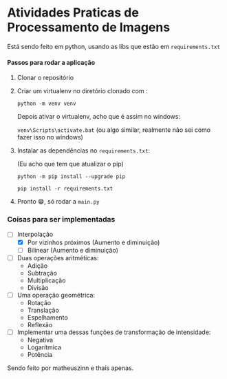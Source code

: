 # Atividades Praticas de Processamento de Imagens

Está sendo feito em python, usando as libs que estão em ```requirements.txt```

#### Passos para rodar a aplicação

1. Clonar o repositório
2. Criar um virtualenv no diretório clonado com :
  
      ```python -m venv venv```

      Depois ativar o virtualenv, acho que é assim no windows:

      ```venv\Scripts\activate.bat``` (ou algo similar, realmente não sei como fazer isso no windows)

3. Instalar as dependências no ```requirements.txt```:

    (Eu acho que tem que atualizar o pip)

    ```python -m pip install --upgrade pip```

    ```pip install -r requirements.txt```

4. Pronto 😁, só rodar a ```main.py```

### Coisas para ser implementadas

- [ ] Interpolação
  - [X] Por vizinhos próximos (Aumento e diminuição)
  - [ ] Bilinear (Aumento e diminuição)
- [ ] Duas operações aritméticas:
  - Adição
  - Subtração
  - Multiplicação
  - Divisão
- [ ] Uma operação geométrica:
  - Rotação
  - Translação
  - Espelhamento
  - Reflexão
- [ ] Implementar uma dessas funções de transformação de intensidade:
  - Negativa
  - Logarítmica
  - Potência 

  


Sendo feito por matheuszinn e thaís apenas.